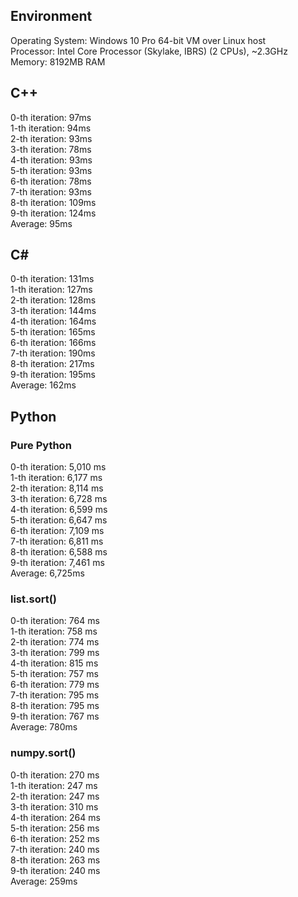 ## Environment

Operating System: Windows 10 Pro 64-bit VM over Linux host\
Processor: Intel Core Processor (Skylake, IBRS) (2 CPUs), ~2.3GHz\
Memory: 8192MB RAM

## C++

0-th iteration: 97ms\
1-th iteration: 94ms\
2-th iteration: 93ms\
3-th iteration: 78ms\
4-th iteration: 93ms\
5-th iteration: 93ms\
6-th iteration: 78ms\
7-th iteration: 93ms\
8-th iteration: 109ms\
9-th iteration: 124ms\
Average: 95ms

## C#

0-th iteration: 131ms\
1-th iteration: 127ms\
2-th iteration: 128ms\
3-th iteration: 144ms\
4-th iteration: 164ms\
5-th iteration: 165ms\
6-th iteration: 166ms\
7-th iteration: 190ms\
8-th iteration: 217ms\
9-th iteration: 195ms\
Average: 162ms

## Python

### Pure Python

0-th iteration: 5,010 ms\
1-th iteration: 6,177 ms\
2-th iteration: 8,114 ms\
3-th iteration: 6,728 ms\
4-th iteration: 6,599 ms\
5-th iteration: 6,647 ms\
6-th iteration: 7,109 ms\
7-th iteration: 6,811 ms\
8-th iteration: 6,588 ms\
9-th iteration: 7,461 ms\
Average: 6,725ms

### list.sort()

0-th iteration: 764 ms\
1-th iteration: 758 ms\
2-th iteration: 774 ms\
3-th iteration: 799 ms\
4-th iteration: 815 ms\
5-th iteration: 757 ms\
6-th iteration: 779 ms\
7-th iteration: 795 ms\
8-th iteration: 795 ms\
9-th iteration: 767 ms\
Average: 780ms

### numpy.sort()

0-th iteration: 270 ms\
1-th iteration: 247 ms\
2-th iteration: 247 ms\
3-th iteration: 310 ms\
4-th iteration: 264 ms\
5-th iteration: 256 ms\
6-th iteration: 252 ms\
7-th iteration: 240 ms\
8-th iteration: 263 ms\
9-th iteration: 240 ms\
Average: 259ms
